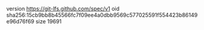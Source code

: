 version https://git-lfs.github.com/spec/v1
oid sha256:15cb9bb8b45566fc7f09ee4a0dbb9569c577025591f554423b86149e96d76f69
size 19691
